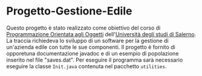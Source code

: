 # Progetto-Gestione-Edile
Questo progetto è stato realizzato come obiettivo del corso di [Programmazione Orientata agli Oggetti](https://docenti.unisa.it/004821/didattica?anno=2019&id=511548&cId=9999-2017&pId=MODULO_3*RESTO_0*S1) dell'[Università degli studi di Salerno](https://www.unisa.it/).
La traccia richiedeva lo sviluppo di un software per la gestione di un'azienda edile con tutte le sue componenti.
Il progetto è fornito di opporetuna documentazione javadoc e di un esempio di popolazione inserito nel file "saves.dat". Per eseguire il programma sarà necessario eseguire la classe `Init.java` contenuta nel pacchetto `utilities`.
